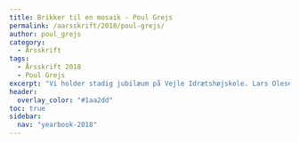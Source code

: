 ```yaml
---
title: Brikker til en mosaik - Poul Grejs
permalink: /aarsskrift/2018/poul-grejs/
author: poul_grejs
category:
  - Årsskrift
tags:
  - Årsskrift 2018
  - Poul Grejs
excerpt: "Vi holder stadig jubilæum på Vejle Idrætshøjskole. Lars Olesen, viceforstander, fortæller lidt om indholdet i årsskriftet."
header:
  overlay_color: "#1aa2dd"
toc: true
sidebar:
  nav: "yearbook-2018"
---
```

